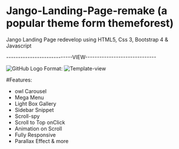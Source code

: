 # Jango-Landing-Page-remake (a popular theme form themeforest)
Jango Landing Page redevelop using HTML5, Css 3, Bootstrap 4 &amp; Javascript

----------------------------VIEW------------------------------




![GitHub Logo](/TemplateView/Jango-landing-Page.png)
Format: ![Template-view](url)

#Features:
- owl Carousel
- Mega Menu
- Light Box Gallery
- Sidebar Snippet
- Scroll-spy
- Scroll to Top onClick
- Animation on Scroll
- Fully Responsive
- Parallax Effect
& more



